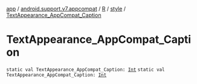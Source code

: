 [app](../../../index.md) / [android.support.v7.appcompat](../../index.md) / [R](../index.md) / [style](index.md) / [TextAppearance_AppCompat_Caption](./-text-appearance_-app-compat_-caption.md)

# TextAppearance_AppCompat_Caption

`static val TextAppearance_AppCompat_Caption: `[`Int`](https://kotlinlang.org/api/latest/jvm/stdlib/kotlin/-int/index.html)
`static val TextAppearance_AppCompat_Caption: `[`Int`](https://kotlinlang.org/api/latest/jvm/stdlib/kotlin/-int/index.html)
